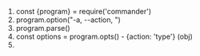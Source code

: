 1. const {program} = require('commander')
2. program.option("-a, --action, <type>")
3. program.parse()
4. const options = program.opts() - {action: 'type'} (obj)
5. 